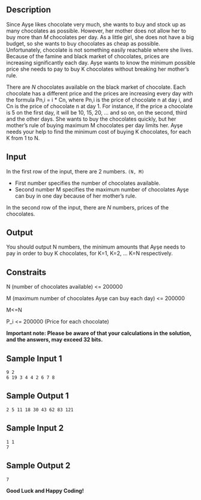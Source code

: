 ## Description

Since Ayşe likes chocolate very much, she wants to buy and stock up as many chocolates as possible. However, her mother does not allow her to buy more than *M* chocolates per day. As a little girl, she does not have a big budget, so she wants to buy chocolates as cheap as possible. Unfortunately, chocolate is not something easily reachable where she lives. Because of the famine and black market of chocolates, prices are increasing significantly each day. Ayşe wants to know the minimum possible price she needs to pay to buy K chocolates without breaking her mother’s rule.

There are *N* chocolates available on the black market of chocolate. Each chocolate has a different price and the prices are increasing every day with the formula Pn,i = i * Cn, where Pn,i is the price of chocolate n at day i, and Cn is the price of chocolate n at day 1. For instance, if the price a chocolate is 5 on the first day, it will be 10, 15, 20, … and so on, on the second, third and the other days. She wants to buy the chocolates quickly, but her mother’s rule of buying maximum M chocolates per day limits her. Ayşe needs your help to find the minimum cost of buying K chocolates, for each K from 1 to N.

## Input

In the first row of the input, there are 2 numbers. ```(N, M)``` 
- First number specifies the number of chocolates available.
- Second number M specifies the maximum number of chocolates Ayşe can buy in one day because of her mother’s rule.

In the second row of the input, there are *N* numbers, prices of the chocolates.

## Output

You should output N numbers, the minimum amounts that Ayşe needs to pay in order to buy K chocolates, for K=1, K=2, ... K=N respectively.


## Constraits

N (number of chocolates available) <= 200000

M (maximum number of chocolates Ayşe can buy each day) <= 200000

M<=N

P_i <= 200000 (Price for each chocolate)

**Important note: Please be aware of that your calculations in the solution, and the answers, may exceed 32 bits.**

## Sample Input 1

```
9 2
6 19 3 4 4 2 6 7 8
```

## Sample Output 1

```
2 5 11 18 30 43 62 83 121
```

## Sample Input 2

```
1 1
7
```

## Sample Output 2

```
7
```


**Good Luck and Happy Coding!**
